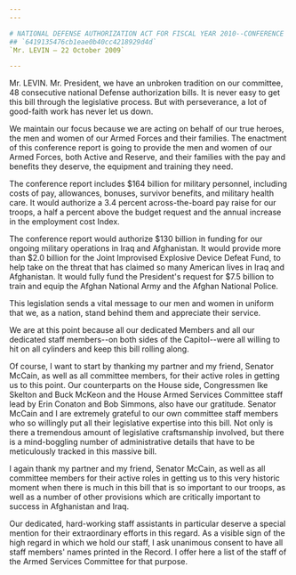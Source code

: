 ```yaml
---
---

# NATIONAL DEFENSE AUTHORIZATION ACT FOR FISCAL YEAR 2010--CONFERENCE  REPORT
## `6419135476cb1eae0b40cc4218929d4d`
`Mr. LEVIN — 22 October 2009`

---
```



Mr. LEVIN. Mr. President, we have an unbroken tradition on our 
committee, 48 consecutive national Defense authorization bills. It is 
never easy to get this bill through the legislative process. But with 
perseverance, a lot of good-faith work has never let us down.

We maintain our focus because we are acting on behalf of our true 
heroes, the men and women of our Armed Forces and their families. The 
enactment of this conference report is going to provide the men and 
women of our Armed Forces, both Active and Reserve, and their families 
with the pay and benefits they deserve, the equipment and training they 
need.

The conference report includes $164 billion for military personnel, 
including costs of pay, allowances, bonuses, survivor benefits, and 
military health care. It would authorize a 3.4 percent across-the-board 
pay raise for our troops, a half a percent above the budget request and 
the annual increase in the employment cost Index.

The conference report would authorize $130 billion in funding for our 
ongoing military operations in Iraq and Afghanistan. It would provide 
more than $2.0 billion for the Joint Improvised Explosive Device Defeat 
Fund, to help take on the threat that has claimed so many American 
lives in Iraq and Afghanistan. It would fully fund the President's 
request for $7.5 billion to train and equip the Afghan National Army 
and the Afghan National Police.

This legislation sends a vital message to our men and women in 
uniform that we, as a nation, stand behind them and appreciate their 
service.

We are at this point because all our dedicated Members and all our 
dedicated staff members--on both sides of the Capitol--were all willing 
to hit on all cylinders and keep this bill rolling along.

Of course, I want to start by thanking my partner and my friend, 
Senator McCain, as well as all committee members, for their active 
roles in getting us to this point. Our counterparts on the House side, 
Congressmen Ike Skelton and Buck McKeon and the House Armed Services 
Committee staff lead by Erin Conaton and Bob Simmons, also have our 
gratitude. Senator McCain and I are extremely grateful to our own 
committee staff members who so willingly put all their legislative 
expertise into this bill. Not only is there a tremendous amount of 
legislative craftsmanship involved, but there is a mind-boggling number 
of administrative details that have to be meticulously tracked in this 
massive bill.

I again thank my partner and my friend, Senator McCain, as well as 
all committee members for their active roles in getting us to this very 
historic moment when there is much in this bill that is so important to 
our troops, as well as a number of other provisions which are 
critically important to success in Afghanistan and Iraq.

Our dedicated, hard-working staff assistants in particular deserve a 
special mention for their extraordinary efforts in this regard. As a 
visible sign of the high regard in which we hold our staff, I ask 
unanimous consent to have all staff members' names printed in the 
Record. I offer here a list of the staff of the Armed Services 
Committee for that purpose.